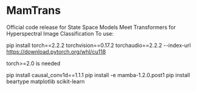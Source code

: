 # MamTrans
Official code release for State Space Models Meet Transformers for Hyperspectral Image Classification
To use:

pip install torch==2.2.2 torchvision==0.17.2 torchaudio==2.2.2 --index-url https://download.pytorch.org/whl/cu118

torch>=2.0 is needed

pip install causal_conv1d==1.1.1
pip install -e mamba-1.2.0.post1
pip install beartype matplotlib scikit-learn
